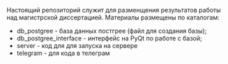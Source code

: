 Настоящий репозиторий служит для разменщения результатов работы над магистрской диссертацией.
Материалы размещены по каталогам:
- db_postgree - база данных постгрее (файл для создания базы);
- db_postgree_interface - интерфейс на PyQt по работе с базой;
- server - код для для запуска на сервере
- telegram - для кода в телеграм
